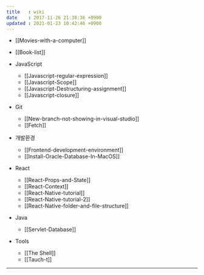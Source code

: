 ```yaml
---
title   : wiki
date    : 2017-11-26 21:38:36 +0900
updated : 2021-01-23 10:42:46 +0900
---
```


* [[Movies-with-a-computer]] 
* [[Book-list]]
* JavaScript
	* [[Javascript-regular-expression]]
	* [[Javascript-Scope]]
	* [[Javascript-Destructuring-assignment]]
	* [[Javascript-closure]]

* Git
	* [[New-branch-not-showing-in-visual-studio]]
	* [[Fetch]]
* 개발환경
	* [[Frontend-development-environment]]
	* [[Install-Oracle-Database-In-MacOS]]
* React
	* [[React-Props-and-State]]
	* [[React-Context]]
	* [[React-Native-tutorial]]
	* [[React-Native-tutorial-2]]
	* [[React-Native-folder-and-file-structure]]
* Java
	* [[Servlet-Database]] 
* Tools
	* [[The Shell]]
	* [[Tauch-t]]
---

